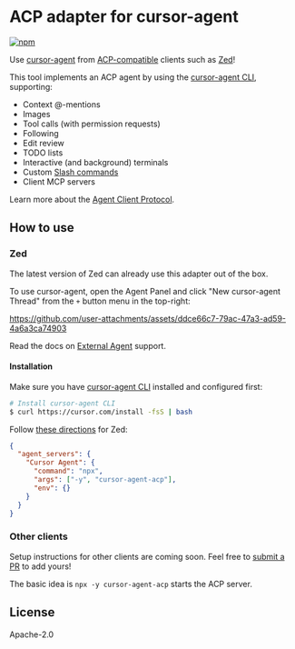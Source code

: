 # ACP adapter for cursor-agent

[![npm](https://img.shields.io/npm/v/cursor-agent-acp)](https://www.npmjs.com/package/cursor-agent-acp)

Use [cursor-agent](https://docs.cursor.com/en/cli/overview) from [ACP-compatible](https://agentclientprotocol.com) clients such as [Zed](https://zed.dev)!

This tool implements an ACP agent by using the [cursor-agent CLI](https://docs.cursor.com/en/cli/overview), supporting:

- Context @-mentions
- Images
- Tool calls (with permission requests)
- Following
- Edit review
- TODO lists
- Interactive (and background) terminals
- Custom [Slash commands](https://docs.anthropic.com/en/docs/claude-code/slash-commands)
- Client MCP servers

Learn more about the [Agent Client Protocol](https://agentclientprotocol.com/).

## How to use

### Zed

The latest version of Zed can already use this adapter out of the box.

To use cursor-agent, open the Agent Panel and click "New cursor-agent Thread" from the `+` button menu in the top-right:

https://github.com/user-attachments/assets/ddce66c7-79ac-47a3-ad59-4a6a3ca74903

Read the docs on [External Agent](https://zed.dev/docs/ai/external-agents) support.

#### Installation

Make sure you have [cursor-agent CLI](https://docs.cursor.com/en/cli/overview) installed and configured first:

```bash
# Install cursor-agent CLI
$ curl https://cursor.com/install -fsS | bash
```

Follow [these directions](https://zed.dev/docs/ai/external-agents#add-custom-agents) for Zed:

```json
{
  "agent_servers": {
    "Cursor Agent": {
      "command": "npx",
      "args": ["-y", "cursor-agent-acp"],
      "env": {}
    }
  }
}
```

### Other clients

Setup instructions for other clients are coming soon. Feel free to [submit a PR](https://github.com/konsumer/cursor-agent-acp/pulls) to add yours!

The basic idea is `npx -y cursor-agent-acp` starts the ACP server.

## License

Apache-2.0
